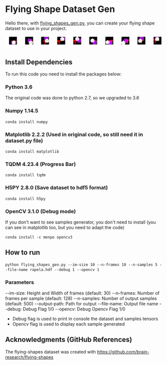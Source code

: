 
# Flying Shape Dataset Gen

Hello there, with [flying_shapes_gen.py](https://github.com/belaalb/frameGAN/blob/master/flying_shapes/flying_shapes_gen.py "flying_shapes_gen.py"), you can create your flying shape dataset to use in your project.

[![FlyingShapesGif](https://github.com/belaalb/frameGAN/blob/master/flying_shapes/flying_shapes.gif)](https://github.com/belaalb/frameGAN/blob/master/flying_shapes/flying_shapes.gif "FlyingShapesGif")

## Install Dependencies

To run this code you need to install the packages below:

### Python 3.6 

The original code was done to python 2.7, so we upgraded to 3.6

### Numpy 1.14.5
	conda install numpy

### Matplotlib 2.2.2 (Used in original code, so still need it in dataset.py file)
	conda install matplotlib

### TQDM 4.23.4 (Progress Bar)
	conda install tqdm

### H5PY 2.8.0 (Save dataset to hdf5 format)
	conda install h5py

### OpenCV 3.1.0 (Debug mode)

If you don't want to see samples generator, you don't need to install (you can see in matplotlib too, but you need to adapt the code)

	conda install -c menpo opencv3

## How to run

	python flying_shapes_gen.py --im-size 10 --n-frames 10 --n-samples 5 --file-name rapela.hdf --debug 1 --opencv 1

### Parameters

--im-size: Height and Width of frames (default: 30)
--n-frames: Number of frames per sample (default: 128)
--n-samples: Number of output samples (default: 500)
--output-path: Path for output
--file-name: Output file name
--debug: Debug Flag 	1/0
--opencv:  Debug Opencv Flag 1/0

* Debug flag is used to print in console the dataset and samples tensors
* Opencv flag is used to display each sample generated

## Acknowledgments (GitHub References)

The flying-shapes dataset was created with https://github.com/brain-research/flying-shapes
